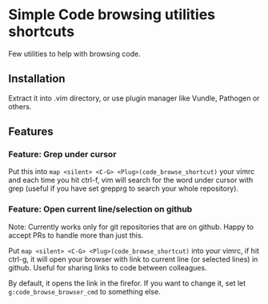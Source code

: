 # Simple Code browsing utilities shortcuts

Few utilities to help with browsing code.

## Installation
Extract it into .vim directory, or use plugin manager like Vundle, Pathogen or others.

## Features

### Feature: Grep under cursor
Put this into `map <silent> <C-G> <Plug>(code_browse_shortcut)` your vimrc and each time you hit ctrl-f, vim will 
search for the word under cursor with grep (useful if you have set grepprg to search your whole repository).

### Feature: Open current line/selection on github
Note: Currently works only for git repositories that are on github. Happy to accept PRs to handle more than
just this.

Put `map <silent> <C-G> <Plug>(code_browse_shortcut)` into your vimrc, if hit
ctrl-g, it will open your browser with link to current line (or selected lines) in github. Useful for sharing
links to code between colleagues.

By default, it opens the link in the firefor. If you want to change it, set let `g:code_browse_browser_cmd` to something else.


